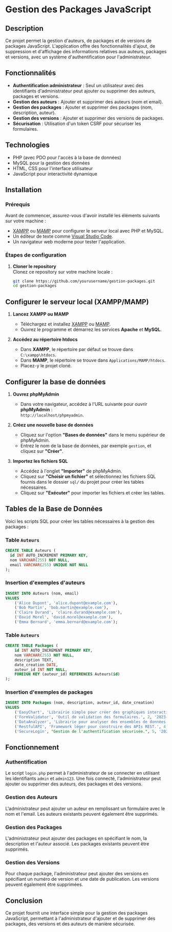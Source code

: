 # Gestion des Packages JavaScript

## Description
Ce projet permet la gestion d'auteurs, de packages et de versions de packages JavaScript. L'application offre des fonctionnalités d'ajout, de suppression et d'affichage des informations relatives aux auteurs, packages et versions, avec un système d'authentification pour l'administrateur.

## Fonctionnalités
- **Authentification administrateur** : Seul un utilisateur avec des identifiants d'administrateur peut ajouter ou supprimer des auteurs, packages et versions.
- **Gestion des auteurs** : Ajouter et supprimer des auteurs (nom et email).
- **Gestion des packages** : Ajouter et supprimer des packages (nom, description, auteur).
- **Gestion des versions** : Ajouter et supprimer des versions de packages.
- **Sécurisation** : Utilisation d'un token CSRF pour sécuriser les formulaires.

## Technologies
- PHP (avec PDO pour l'accès à la base de données)
- MySQL pour la gestion des données
- HTML, CSS pour l'interface utilisateur
- JavaScript pour interactivité dynamique

## Installation

### Prérequis
Avant de commencer, assurez-vous d'avoir installé les éléments suivants sur votre machine :
- [XAMPP](https://www.apachefriends.org/index.html) ou [MAMP](https://www.mamp.info/en/) pour configurer le serveur local avec PHP et MySQL.
- Un éditeur de texte comme [Visual Studio Code](https://code.visualstudio.com/).
- Un navigateur web moderne pour tester l'application.

### Étapes de configuration

1. **Cloner le repository**  
   Clonez ce repository sur votre machine locale :
   ```bash
   git clone https://github.com/yourusername/gestion-packages.git
   cd gestion-packages
   
## Configurer le serveur local (XAMPP/MAMP)

1. **Lancez XAMPP ou MAMP**  
   - Téléchargez et installez [XAMPP](https://www.apachefriends.org/index.html) ou [MAMP](https://www.mamp.info/en/).
   - Ouvrez le programme et démarrez les services **Apache** et **MySQL**.

2. **Accédez au répertoire htdocs**  
   - Dans **XAMPP**, le répertoire par défaut se trouve dans `C:\xampp\htdocs`.
   - Dans **MAMP**, le répertoire se trouve dans `Applications/MAMP/htdocs`.
   - Placez-y le projet cloné.

## Configurer la base de données

1. **Ouvrez phpMyAdmin**  
   - Dans votre navigateur, accédez à l'URL suivante pour ouvrir **phpMyAdmin** :  
     `http://localhost/phpmyadmin`.

2. **Créez une nouvelle base de données**  
   - Cliquez sur l'option **"Bases de données"** dans le menu supérieur de phpMyAdmin.
   - Entrez le nom de la base de données, par exemple `gestion`, et cliquez sur **"Créer"**.

3. **Importez les fichiers SQL**  
   - Accédez à l'onglet **"Importer"** de phpMyAdmin.
   - Cliquez sur **"Choisir un fichier"** et sélectionnez les fichiers SQL fournis dans le dossier `sql/` du projet pour créer les tables nécessaires.
   - Cliquez sur **"Exécuter"** pour importer les fichiers et créer les tables.


## Tables de la Base de Données
Voici les scripts SQL pour créer les tables nécessaires à la gestion des packages :

### Table `Auteurs`
```sql
CREATE TABLE Auteurs (
  id INT AUTO_INCREMENT PRIMARY KEY,
  nom VARCHAR(255) NOT NULL,
  email VARCHAR(255) UNIQUE NOT NULL
);
```
### Insertion d'exemples d'auteurs 
```sql
INSERT INTO Auteurs (nom, email) 
VALUES 
    ('Alice Dupont', 'alice.dupont@example.com'),
    ('Bob Martin', 'bob.martin@example.com'),
    ('Claire Durand', 'claire.durand@example.com'),
    ('David Morel', 'david.morel@example.com'),
    ('Emma Bernard', 'emma.bernard@example.com');
```
### Table `Auteurs`
```sql
CREATE TABLE Packages (
    id INT AUTO_INCREMENT PRIMARY KEY,
    nom VARCHAR(255) NOT NULL,
    description TEXT,
    date_creation DATE,
    auteur_id INT NOT NULL,
    FOREIGN KEY (auteur_id) REFERENCES Auteurs(id)
);
```
### Insertion d'exemples de packages 
```sql
INSERT INTO Packages (nom, description, auteur_id, date_creation)
VALUES 
    ('EasyChart', 'Librairie simple pour créer des graphiques interactifs.', 1, '2023-01-10'),
    ('FormValidator', 'Outil de validation des formulaires.', 2, '2023-02-20'),
    ('DataAnalyzer', 'Librairie pour analyser des ensembles de données.', 3, '2023-03-15'),
    ('RestfulAPI', 'Framework léger pour construire des APIs REST.', 4, '2023-04-05'),
    ('SecureLogin', "Gestion de l'authentification sécurisée.", 5, '2023-05-10');
```
## Fonctionnement
### Authentification
Le script `login.php` permet à l'administrateur de se connecter en utilisant les identifiants `admin` et `admin123`. Une fois connecté, l'administrateur peut ajouter ou supprimer des auteurs, des packages et des versions.

### Gestion des Auteurs
L'administrateur peut ajouter un auteur en remplissant un formulaire avec le nom et l'email. Les auteurs existants peuvent également être supprimés.

### Gestion des Packages
L'administrateur peut ajouter des packages en spécifiant le nom, la description et l'auteur associé. Les packages existants peuvent être supprimés.

### Gestion des Versions
Pour chaque package, l'administrateur peut ajouter des versions en spécifiant un numéro de version et une date de publication. Les versions peuvent également être supprimées.

## Conclusion
Ce projet fournit une interface simple pour la gestion des packages JavaScript, permettant à l'administrateur d'ajouter et de supprimer des packages, des versions et des auteurs de manière sécurisée.